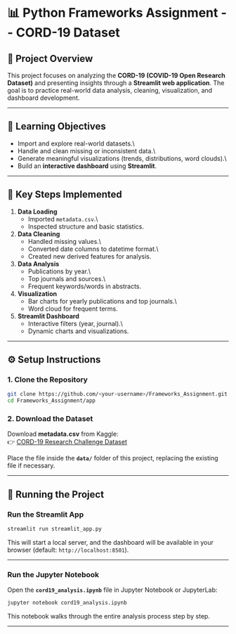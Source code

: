 # 📊 Python Frameworks Assignment -- CORD-19 Dataset

## 📌 Project Overview

This project focuses on analyzing the **CORD-19 (COVID-19 Open Research
Dataset)** and presenting insights through a **Streamlit web
application**. The goal is to practice real-world data analysis,
cleaning, visualization, and dashboard development.

---

## 🎯 Learning Objectives

- Import and explore real-world datasets.\
- Handle and clean missing or inconsistent data.\
- Generate meaningful visualizations (trends, distributions, word
  clouds).\
- Build an **interactive dashboard** using **Streamlit**.

---

## 🔑 Key Steps Implemented

1.  **Data Loading**
    - Imported `metadata.csv`.\
    - Inspected structure and basic statistics.
2.  **Data Cleaning**
    - Handled missing values.\
    - Converted date columns to datetime format.\
    - Created new derived features for analysis.
3.  **Data Analysis**
    - Publications by year.\
    - Top journals and sources.\
    - Frequent keywords/words in abstracts.
4.  **Visualization**
    - Bar charts for yearly publications and top journals.\
    - Word cloud for frequent terms.
5.  **Streamlit Dashboard**
    - Interactive filters (year, journal).\
    - Dynamic charts and visualizations.

---

## ⚙️ Setup Instructions

### 1. Clone the Repository

```bash
git clone https://github.com/<your-username>/Frameworks_Assignment.git
cd Frameworks_Assignment/app
```

### 2. Download the Dataset

Download **metadata.csv** from Kaggle:\
👉 [CORD-19 Research Challenge
Dataset](https://www.kaggle.com/datasets/allen-institute-for-ai/CORD-19-research-challenge?select=metadata.csv)

Place the file inside the **`data/`** folder of this project, replacing
the existing file if necessary.

---

## 🚀 Running the Project

### Run the Streamlit App

```bash
streamlit run streamlit_app.py
```

This will start a local server, and the dashboard will be available in
your browser (default: `http://localhost:8501`).

---

### Run the Jupyter Notebook

Open the **`cord19_analysis.ipynb`** file in Jupyter Notebook or
JupyterLab:

```bash
jupyter notebook cord19_analysis.ipynb
```

This notebook walks through the entire analysis process step by step.

---
